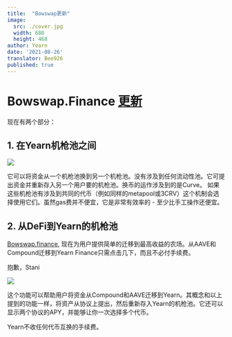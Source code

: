 ```yaml
---
title:  "Bowswap更新"
image:
  src: ./cover.jpg
  width: 680
  height: 468
author: Yearn
date: '2021-08-26'
translator: Bee926
published: true
---
```


# Bowswap.Finance [更新](https://t.me/yearnupdates/483)

现在有两个部分：

## 1. 在Yearn机枪池之间

![](/_posts/_announcements/update-bowswap-finance/image1.jpg?w=680&h=468)

它可以将资金从一个机枪池换到另一个机枪池。没有涉及到任何流动性池。它可提出资金并重新存入另一个用户要的机枪池。换币的运作涉及到的是Curve。 如果这些机枪池有涉及到共同的代币（例如同样的metapool或3CRV）这个机制会选择使用它们。虽然gas费并不便宜，它是非常有效率的 - 至少比手工操作还便宜。

## 2. 从DeFi到Yearn的机枪池

[Bowswap.finance](https://bowswap.finance/), 现在为用户提供简单的迁移到最高收益的农场。从AAVE和Compound迁移到Yearn Finance只需点击几下，而且不必付手续费。 

抱歉，Stani

![](/_posts/_announcements/update-bowswap-finance/image2.jpg?w=1280&h=1032)

这个功能可以帮助用户将资金从Compound和AAVE迁移到Yearn。其概念和以上提到的功能一样，将资产从协议上提出，然后重新存入Yearn的机枪池。它还可以显示两个协议的APY，并能够让你一次选择多个代币。

Yearn不收任何代币互换的手续费。
